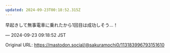 ```yaml
---
updated: 2024-09-23T00:18:52.315Z
---
```


<p>早起きして無事電車に乗れたから1回目は成功しそう…！</p>

&mdash; 2024-09-23 09:18:52 JST

Original URL: https://mastodon.social/@sakuramochi0/113183996793151610
